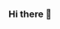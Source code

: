 ### Hi there 👋

<!--
**kc52/kc52** is a ✨ _special_ ✨ repository because its `README.md` (this file) appears on your GitHub profile.

Here are some ideas to get you started:

- 🔭 I’m currently working on nonlinear control of unmanned systems
- 🌱 I’m currently learning formation control of quadrotors
- 👯 I’m looking to collaborate on distributed formation control
- 🤔 I’m looking for help with robust formation control
- 💬 Ask me about sliding mode control
- 📫 How to reach me: 
- 😄 Pronouns: ...
- ⚡ Fun fact: ...
-->
